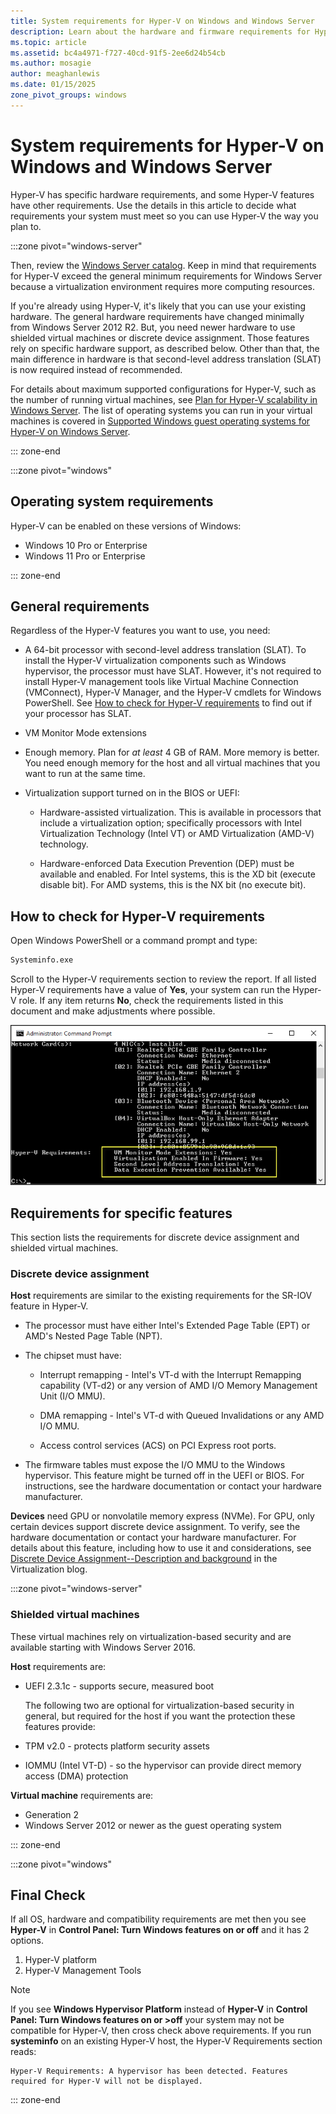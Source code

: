```yaml
---
title: System requirements for Hyper-V on Windows and Windows Server
description: Learn about the hardware and firmware requirements for Hyper-V in Windows and Windows Server.
ms.topic: article
ms.assetid: bc4a4971-f727-40cd-91f5-2ee6d24b54cb
ms.author: mosagie
author: meaghanlewis
ms.date: 01/15/2025
zone_pivot_groups: windows
---
```


# System requirements for Hyper-V on Windows and Windows Server

Hyper-V has specific hardware requirements, and some Hyper-V features have other requirements. Use the details in this article to decide what requirements your system must meet so you can use Hyper-V the way you plan to.

:::zone pivot="windows-server"

Then, review the [Windows Server catalog](https://www.windowsservercatalog.com/). Keep in mind that requirements for Hyper-V exceed the general minimum requirements for Windows Server because a virtualization environment requires more computing resources.

If you're already using Hyper-V, it's likely that you can use your existing hardware. The general hardware requirements have changed minimally from  Windows Server 2012 R2. But, you need newer hardware to use shielded virtual machines or discrete device assignment. Those features rely on specific hardware support, as described below. Other than that, the main difference in hardware is that second-level address translation (SLAT) is now required instead of recommended.

For details about maximum supported configurations for Hyper-V, such as the number of running virtual machines, see [Plan for Hyper-V scalability in Windows Server](../hyper-v/plan/plan-hyper-v-scalability-in-windows-server.md). The list of operating systems you can run in your virtual machines is covered in [Supported Windows guest operating systems for Hyper-V on Windows Server](Supported-Windows-guest-operating-systems-for-Hyper-V-on-Windows.md).

::: zone-end

:::zone pivot="windows"

## Operating system requirements

Hyper-V can be enabled on these versions of Windows:

- Windows 10 Pro or Enterprise
- Windows 11 Pro or Enterprise

::: zone-end

## General requirements

Regardless of the Hyper-V features you want to use, you need:

- A 64-bit processor with second-level address translation (SLAT). To install the Hyper-V virtualization components such as Windows hypervisor, the processor must have SLAT. However, it's not required to install Hyper-V management tools like Virtual Machine Connection (VMConnect), Hyper-V Manager, and the Hyper-V cmdlets for Windows PowerShell. See [How to check for Hyper-V requirements](#how-to-check-for-hyper-v-requirements) to find out if your processor has SLAT.

- VM Monitor Mode extensions

- Enough memory. Plan for *at least* 4 GB of RAM. More memory is better. You need enough memory for the host and all virtual machines that you want to run at the same time.

- Virtualization support turned on in the BIOS or UEFI:

  - Hardware-assisted virtualization. This is available in processors that include a virtualization option; specifically processors with Intel Virtualization Technology (Intel VT) or AMD Virtualization (AMD-V) technology.

  - Hardware-enforced Data Execution Prevention (DEP) must be available and enabled. For Intel systems, this is the XD bit (execute disable bit). For AMD systems, this is the NX bit (no execute bit).

## How to check for Hyper-V requirements

Open Windows PowerShell or a command prompt and type:

```cmd
Systeminfo.exe
```

Scroll to the Hyper-V requirements section to review the report. If all listed Hyper-V requirements have a value of **Yes**, your system can run the Hyper-V role. If any item returns **No**, check the requirements listed in this document and make adjustments where possible.

![Screenshot of the Administrator Command Prompt screen with a focus on the output for the Hyper V requirements section.](media/system-info-upd.png)

## Requirements for specific features

This section lists the requirements for discrete device assignment and shielded virtual machines.

### Discrete device assignment

**Host** requirements are similar to the existing requirements for the SR-IOV feature in Hyper-V.

- The processor must have either Intel's Extended Page Table (EPT) or AMD's Nested Page Table (NPT).

- The chipset must have:

  - Interrupt remapping - Intel's VT-d with the Interrupt Remapping capability (VT-d2) or any version of AMD I/O Memory Management Unit (I/O MMU).

  - DMA remapping - Intel's VT-d with Queued Invalidations or any AMD I/O MMU.

  - Access control services (ACS) on PCI Express root ports.

- The firmware tables must expose the I/O MMU to the Windows hypervisor. This feature might be turned off in the UEFI or BIOS. For instructions, see the hardware documentation or contact your hardware manufacturer.

**Devices** need GPU or nonvolatile memory express (NVMe). For GPU, only certain devices support discrete device assignment. To verify, see the hardware documentation or contact your hardware manufacturer. For details about this feature, including how to use it and considerations, see [Discrete Device Assignment--Description and background](https://techcommunity.microsoft.com/t5/virtualization/discrete-device-assignment-description-and-background/ba-p/382262) in the Virtualization blog.

:::zone pivot="windows-server"

### Shielded virtual machines

These virtual machines rely on virtualization-based security and are available starting with Windows Server 2016.

**Host** requirements are:

- UEFI 2.3.1c - supports secure, measured boot

  The following two are optional for virtualization-based security in general, but required for the host if you want the protection these features provide:

- TPM v2.0 - protects platform security assets
- IOMMU (Intel VT-D) - so the hypervisor can provide direct memory access (DMA) protection

**Virtual machine** requirements are:

- Generation 2
- Windows Server 2012 or newer as the guest operating system

::: zone-end

:::zone pivot="windows"

## Final Check

If all OS, hardware and compatibility requirements are met then you see **Hyper-V** in **Control Panel: Turn Windows features on or off** and it has 2 options.

1. Hyper-V platform
1. Hyper-V Management Tools

> [!NOTE]
> If you see **Windows Hypervisor Platform** instead of **Hyper-V** in **Control Panel: Turn Windows features on or >off** your system may not be compatible for Hyper-V, then cross check above requirements.
>If you run **systeminfo** on an existing Hyper-V host, the Hyper-V Requirements section reads:
>```
>Hyper-V Requirements: A hypervisor has been detected. Features required for Hyper-V will not be displayed.
>```

::: zone-end
